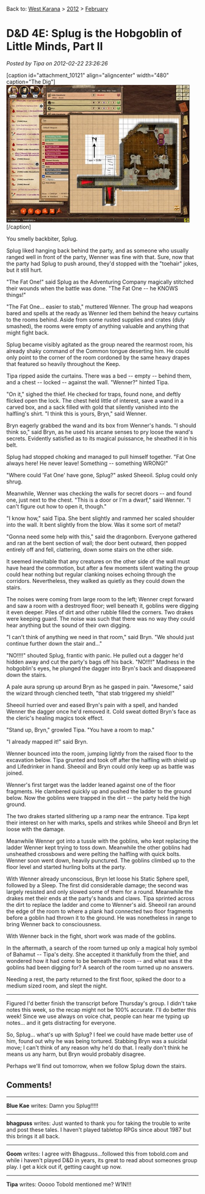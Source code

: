 Back to: [West Karana](/posts/westkarana.md) > [2012](/posts/2012/westkarana.md) > [February](./westkarana.md)
# D&D 4E: Splug is the Hobgoblin of Little Minds, Part II

*Posted by Tipa on 2012-02-22 23:26:26*

[caption id="attachment\_10121" align="aligncenter" width="480" caption="The Dig"][![](../../../uploads/2012/02/FantasyGrounds-2012-02-17-00-22-52-11-480x360.jpg "The Dig")](../../../uploads/2012/02/FantasyGrounds-2012-02-17-00-22-52-11.jpg)[/caption]

You smelly backbiter, Splug. 

Splug liked hanging back behind the party, and as someone who usually ranged well in front of the party, Wenner was fine with that. Sure, now that the party had Splug to push around, they'd stopped with the "toehair" jokes, but it still hurt.

"The Fat One!" said Splug as the Adventuring Company magically stitched their wounds when the battle was done. "The Fat One -- he KNOWS things!"

"The Fat One... easier to stab," muttered Wenner. The group had weapons bared and spells at the ready as Wenner led them behind the heavy curtains to the rooms behind. Aside from some rusted supplies and crates (duly smashed), the rooms were empty of anything valuable and anything that might fight back.

Splug became visibly agitated as the group neared the rearmost room, his already shaky command of the Common tongue deserting him. He could only point to the corner of the room cordoned by the same heavy drapes that featured so heavily throughout the Keep.

Tipa ripped aside the curtains. There was a bed -- empty -- behind them, and a chest -- locked -- against the wall. "Wenner?" hinted Tipa.

"On it," sighed the thief. He checked for traps, found none, and deftly flicked open the lock. The chest held little of interest, save a wand in a carved box, and a sack filled with gold that silently vanished into the halfling's shirt. "I think this is yours, Bryn," said Wenner.

Bryn eagerly grabbed the wand and its box from Wenner's hands. "I should think so," said Bryn, as he used his arcane senses to pry loose the wand's secrets. Evidently satisfied as to its magical puissance, he sheathed it in his belt.

Splug had stopped choking and managed to pull himself together. "Fat One always here! He never leave! Something -- something WRONG!"

"Where could 'Fat One' have gone, Splug?" asked Sheeoil. Splug could only shrug.

Meanwhile, Wenner was checking the walls for secret doors -- and found one, just next to the chest. "This is a door or I'm a dwarf," said Wenner. "I can't figure out how to open it, though."

"I know how," said Tipa. She bent slightly and rammed her scaled shoulder into the wall. It bent slightly from the blow. Was it some sort of metal?

"Gonna need some help with this," said the dragonborn. Everyone gathered and ran at the bent section of wall; the door bent outward, then popped entirely off and fell, clattering, down some stairs on the other side.

It seemed inevitable that any creatures on the other side of the wall must have heard the commotion, but after a few moments silent waiting the group could hear nothing but regular clanking noises echoing through the corridors. Nevertheless, they walked as quietly as they could down the stairs.

The noises were coming from large room to the left; Wenner crept forward and saw a room with a destroyed floor; well beneath it, goblins were digging it even deeper. Piles of dirt and other rubble filled the corners. Two drakes were keeping guard. The noise was such that there was no way they could hear anything but the sound of their own digging. 

"I can't think of anything we need in that room," said Bryn. "We should just continue further down the stair and..."

"NO!!!!" shouted Splug, frantic with panic. He pulled out a dagger he'd hidden away and cut the party's bags off his back. "NO!!!!" Madness in the hobgoblin's eyes, he plunged the dagger into Bryn's back and disappeared down the stairs.

A pale aura sprung up around Bryn as he gasped in pain. "Awesome," said the wizard through clenched teeth, "that stab triggered my shield!"

Sheeoil hurried over and eased Bryn's pain with a spell, and handed Wenner the dagger once he'd removed it. Cold sweat dotted Bryn's face as the cleric's healing magics took effect.

"Stand up, Bryn," growled Tipa. "You have a room to map."

"I already mapped it!" said Bryn.

Wenner bounced into the room, jumping lightly from the raised floor to the excavation below. Tipa grunted and took off after the halfling with shield up and Lifedrinker in hand. Sheeoil and Bryn could only keep up as battle was joined.

Wenner's first target was the ladder leaned against one of the floor fragments. He clambered quickly up and pushed the ladder to the ground below. Now the goblins were trapped in the dirt -- the party held the high ground. 

The two drakes started slithering up a ramp near the entrance. Tipa kept their interest on her with marks, spells and strikes while Sheeoil and Bryn let loose with the damage.

Meanwhile Wenner got into a tussle with the goblins, who kept replacing the ladder Wenner kept trying to toss down. Meanwhile the other goblins had unsheathed crossbows and were pelting the halfling with quick bolts. Wenner soon went down, heavily punctured. The goblins climbed up to the floor level and started hurling bolts at the party.

With Wenner already unconscious, Bryn let loose his Static Sphere spell, followed by a Sleep. The first did considerable damage; the second was largely resisted and only slowed some of them for a round. Meanwhile the drakes met their ends at the party's hands and claws. Tipa sprinted across the dirt to replace the ladder and come to Wenner's aid. Sheeoil ran around the edge of the room to where a plank had connected two floor fragments before a goblin had thrown it to the ground. He was nonetheless in range to bring Wenner back to consciousness.

With Wenner back in the fight, short work was made of the goblins.

In the aftermath, a search of the room turned up only a magical holy symbol of Bahamut -- Tipa's deity. She accepted it thankfully from the thief, and wondered how it had come to be beneath the room -- and what was it the goblins had been digging for? A search of the room turned up no answers.

Needing a rest, the party returned to the first floor, spiked the door to a medium sized room, and slept the night.

---

Figured I'd better finish the transcript before Thursday's group. I didn't take notes this week, so the recap might not be 100% accurate. I'll do better this week! Since we use always on voice chat, people can hear me typing up notes... and it gets distracting for everyone.

So, Splug... what's up with Splug? I feel we could have made better use of him, found out why he was being tortured. Stabbing Bryn was a suicidal move; I can't think of any reason why he'd do that. I really don't think he means us any harm, but Bryn would probably disagree.

Perhaps we'll find out tomorrow, when we follow Splug down the stairs.
## Comments!

---

**Blue Kae** writes: Damn you Splug!!!!!

---

**bhagpuss** writes: Just wanted to thank you for taking the trouble to write and post these tales. I haven't played tabletop RPGs since about 1987 but this brings it all back.

---

**Goom** writes: I agree with Bhagpuss...followed this from tobold.com and while i haven't played D&D in years, its great to read about someones group play. I get a kick out if, getting caught up now.

---

**Tipa** writes: Ooooo Tobold mentioned me? W1N!!!

